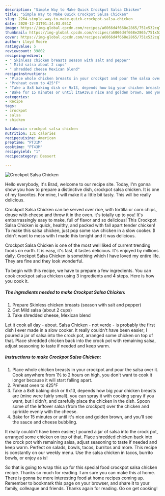```yaml
---
description: "Simple Way to Make Quick Crockpot Salsa Chicken"
title: "Simple Way to Make Quick Crockpot Salsa Chicken"
slug: 2264-simple-way-to-make-quick-crockpot-salsa-chicken
date: 2020-12-31T01:34:03.051Z
image: https://img-global.cpcdn.com/recipes/a6066d4f668e2865/751x532cq70/crockpot-salsa-chicken-recipe-main-photo.jpg
thumbnail: https://img-global.cpcdn.com/recipes/a6066d4f668e2865/751x532cq70/crockpot-salsa-chicken-recipe-main-photo.jpg
cover: https://img-global.cpcdn.com/recipes/a6066d4f668e2865/751x532cq70/crockpot-salsa-chicken-recipe-main-photo.jpg
author: Lloyd Moore
ratingvalue: 5
reviewcount: 39802
recipeingredient:
- " Skinless chicken breasts season with salt and pepper"
- " Mild salsa about 2 cups"
- " shredded cheese Mexican blend"
recipeinstructions:
- "Place whole chicken breasts in your crockpot and pour the salsa over it. Cook anywhere from 1½ to 2 hours on high, you don&#39;t want to cook it longer because it will start falling apart."
- "Preheat oven to 425°F"
- "Take a 8x8 baking dish or 9x13, depends how big your chicken breasts are (mine were fairly small), you can spray it with cooking spray if you want, but I didn&#39;t, and carefully place the chicken in the dish. Spoon some of the leftover salsa (from the crockpot) over the chicken and sprinkle evenly with the cheese."
- "Bake for 15 minutes or until it&#39;s nice and golden brown, and you&#39;ll see the sauce and cheese bubbling."
categories:
- Recipe
tags:
- crockpot
- salsa
- chicken

katakunci: crockpot salsa chicken 
nutrition: 131 calories
recipecuisine: American
preptime: "PT31M"
cooktime: "PT43M"
recipeyield: "1"
recipecategory: Dessert

---
```



![Crockpot Salsa Chicken](https://img-global.cpcdn.com/recipes/a6066d4f668e2865/751x532cq70/crockpot-salsa-chicken-recipe-main-photo.jpg)

Hello everybody, it's Brad, welcome to our recipe site. Today, I'm gonna show you how to prepare a distinctive dish, crockpot salsa chicken. It is one of my favorites. For mine, I will make it a little bit tasty. This will be really delicious.

Crockpot Salsa Chicken can be served over rice, with tortilla or corn chips, douse with cheese and throw it in the oven. it&#39;s totally up to you! It&#39;s embarrassingly easy to make, full of flavor and so delicious! This Crockpot Salsa Chicken is quick, healthy, and packed with fall apart tender chicken! To make this salsa chicken, just pop some raw chicken in a slow cooker. (I didn&#39;t want to mess with I made this tonight and it was delicious.

Crockpot Salsa Chicken is one of the most well liked of current trending foods on earth. It is easy, it's fast, it tastes delicious. It's enjoyed by millions daily. Crockpot Salsa Chicken is something which I have loved my entire life. They are fine and they look wonderful.


To begin with this recipe, we have to prepare a few ingredients. You can cook crockpot salsa chicken using 3 ingredients and 4 steps. Here is how you cook it.

<!--inarticleads1-->

##### The ingredients needed to make Crockpot Salsa Chicken:

1. Prepare  Skinless chicken breasts (season with salt and pepper)
1. Get  Mild salsa (about 2 cups)
1. Take  shredded cheese, Mexican blend


Let it cook all day - about. Salsa Chicken - not verde - is probably the first dish I ever made in a slow cooker. It really couldn&#39;t have been easier; I poured a jar of salsa into the crock pot, arranged some chicken on top of that. Place shredded chicken back into the crock pot with remaining salsa, adjust seasoning to taste if needed and keep warm. 

<!--inarticleads2-->

##### Instructions to make Crockpot Salsa Chicken:

1. Place whole chicken breasts in your crockpot and pour the salsa over it. Cook anywhere from 1½ to 2 hours on high, you don&#39;t want to cook it longer because it will start falling apart.
1. Preheat oven to 425°F
1. Take a 8x8 baking dish or 9x13, depends how big your chicken breasts are (mine were fairly small), you can spray it with cooking spray if you want, but I didn&#39;t, and carefully place the chicken in the dish. Spoon some of the leftover salsa (from the crockpot) over the chicken and sprinkle evenly with the cheese.
1. Bake for 15 minutes or until it&#39;s nice and golden brown, and you&#39;ll see the sauce and cheese bubbling.


It really couldn&#39;t have been easier; I poured a jar of salsa into the crock pot, arranged some chicken on top of that. Place shredded chicken back into the crock pot with remaining salsa, adjust seasoning to taste if needed and keep warm. Perfect on salads, bowls, tacos, burritos and more. This recipe is constantly on our weekly menu. Use the salsa chicken in tacos, burrito bowls, or enjoy as is! 

So that is going to wrap this up for this special food crockpot salsa chicken recipe. Thanks so much for reading. I am sure you can make this at home. There is gonna be more interesting food at home recipes coming up. Remember to bookmark this page on your browser, and share it to your family, colleague and friends. Thanks again for reading. Go on get cooking!
